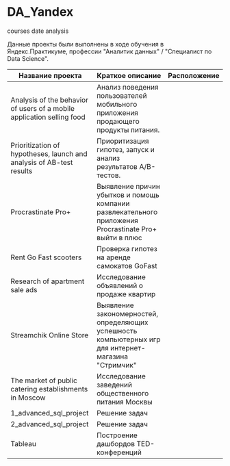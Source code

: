 # DA_Yandex
courses date analysis

Данные проекты были выполнены в ходе обучения в Яндекс.Практикуме, профессии "Аналитик данных" / "Специалист по Data Science".


| Название проекта |  Краткое описание | Расположение  |
| ------------ | ------------ | ------------ |
| Analysis of the behavior of users of a mobile application selling food  |  Анализ поведения пользователей мобильного приложения продающего продукты питания. |   |
|  Prioritization of hypotheses, launch and analysis of AB-test results |  Приоритизация гипотез, запуск и анализ результатов A/B-тестов. |   |
| Procrastinate Pro+  | Выявление причин убытков и помощь компании развлекательного приложения Procrastinate Pro+ выйти в плюс  |   |
|Rent Go Fast scooters   |  Проверка гипотез на аренде самокатов GoFast |   |
| Research of apartment sale ads  | Исследование объявлений о продаже квартир  |   |
| Streamchik Online Store  | Выявление закономерностей, определяющих успешность компьютерных игр для интернет-магазина "Стримчик"  |   |
|The market of public catering establishments in Moscow | Исследование заведений общественного питания Москвы  |   |
|  1_advanced_sql_project | Решение задач  |   |
|  2_advanced_sql_project |  Решение задач |   |
|  Tableau | Построение дашбордов TED-конференций  |   |